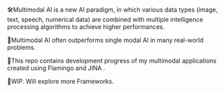 🛠Multimodal AI is a new AI paradigm, in which various data types (image, text, speech, numerical data) are combined with multiple intelligence processing algorithms to achieve higher performances.

 📢Multimodal AI often outperforms single modal AI in many real-world problems.

 🦩This repo contains development progress of my multimodal applications created using Flamingo and JINA .

 🔨WIP. Will explore more Frameworks.
 
